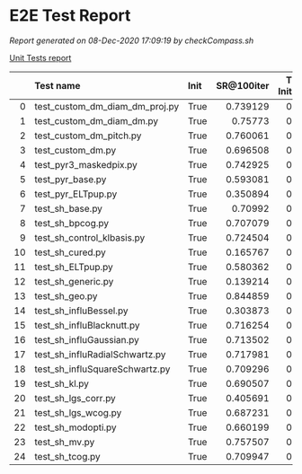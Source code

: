 # E2E Test Report

*Report generated on 08-Dec-2020 17:09:19 by checkCompass.sh*

[Unit Tests report](report_unit_test.html)



|    | Test name                      | Init   |   SR@100iter |   T Init |    T Loop |
|---:|:-------------------------------|:-------|-------------:|---------:|----------:|
|  0 | test_custom_dm_diam_dm_proj.py | True   |     0.739129 |        0 | 0.690998  |
|  1 | test_custom_dm_diam_dm.py      | True   |     0.75773  |        0 | 0.676553  |
|  2 | test_custom_dm_pitch.py        | True   |     0.760061 |        0 | 0.665832  |
|  3 | test_custom_dm.py              | True   |     0.696508 |        0 | 0.678371  |
|  4 | test_pyr3_maskedpix.py         | True   |     0.742925 |        0 | 0.406152  |
|  5 | test_pyr_base.py               | True   |     0.593081 |        0 | 0.373096  |
|  6 | test_pyr_ELTpup.py             | True   |     0.350894 |        0 | 0.379649  |
|  7 | test_sh_base.py                | True   |     0.70992  |        0 | 0.0810064 |
|  8 | test_sh_bpcog.py               | True   |     0.707079 |        0 | 0.093942  |
|  9 | test_sh_control_klbasis.py     | True   |     0.724504 |        0 | 0.0885188 |
| 10 | test_sh_cured.py               | True   |     0.165767 |        0 | 0.0898955 |
| 11 | test_sh_ELTpup.py              | True   |     0.580362 |        0 | 0.076717  |
| 12 | test_sh_generic.py             | True   |     0.139214 |        0 | 0.0909953 |
| 13 | test_sh_geo.py                 | True   |     0.844859 |        0 | 0.0680633 |
| 14 | test_sh_influBessel.py         | True   |     0.303873 |        0 | 0.0839859 |
| 15 | test_sh_influBlacknutt.py      | True   |     0.716254 |        0 | 0.0814628 |
| 16 | test_sh_influGaussian.py       | True   |     0.713502 |        0 | 0.076979  |
| 17 | test_sh_influRadialSchwartz.py | True   |     0.717981 |        0 | 0.107514  |
| 18 | test_sh_influSquareSchwartz.py | True   |     0.709296 |        0 | 0.0799259 |
| 19 | test_sh_kl.py                  | True   |     0.690507 |        0 | 0.0773527 |
| 20 | test_sh_lgs_corr.py            | True   |     0.405691 |        0 | 0.0869623 |
| 21 | test_sh_lgs_wcog.py            | True   |     0.687231 |        0 | 0.0825986 |
| 22 | test_sh_modopti.py             | True   |     0.660199 |        0 | 0.0712156 |
| 23 | test_sh_mv.py                  | True   |     0.757507 |        0 | 0.0840255 |
| 24 | test_sh_tcog.py                | True   |     0.709947 |        0 | 0.0792203 |